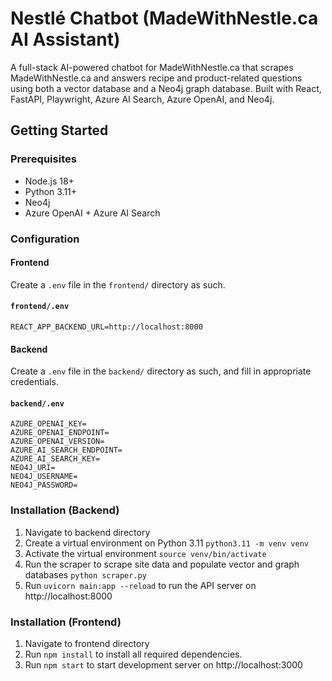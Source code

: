 # Nestlé Chatbot (MadeWithNestle.ca AI Assistant)

A full-stack AI-powered chatbot for MadeWithNestle.ca that scrapes MadeWithNestle.ca and answers recipe and product-related questions using both a vector database and a Neo4j graph database. 
Built with React, FastAPI, Playwright, Azure AI Search, Azure OpenAI, and Neo4j.

## Getting Started

### Prerequisites

- Node.js 18+
- Python 3.11+
- Neo4j
- Azure OpenAI + Azure AI Search


### Configuration

#### Frontend
Create a `.env` file in the `frontend/` directory as such.

#### `frontend/.env`
```env
REACT_APP_BACKEND_URL=http://localhost:8000
```

#### Backend
Create a `.env` file in the `backend/` directory as such, and fill in appropriate credentials.

#### `backend/.env`
```env
AZURE_OPENAI_KEY=
AZURE_OPENAI_ENDPOINT=
AZURE_OPENAI_VERSION=
AZURE_AI_SEARCH_ENDPOINT=
AZURE_AI_SEARCH_KEY=
NEO4J_URI=
NEO4J_USERNAME=
NEO4J_PASSWORD=
```

### Installation (Backend)

1. Navigate to backend directory
2. Create a virtual environment on Python 3.11 `python3.11 -m venv venv`
3. Activate the virtual environment `source venv/bin/activate`
4. Run the scraper to scrape site data and populate vector and graph databases `python scraper.py`
5. Run `uvicorn main:app --reload` to run the API server on http://localhost:8000

### Installation (Frontend)
1. Navigate to frontend directory
2. Run `npm install` to install all required dependencies.
3. Run `npm start` to start development server on http://localhost:3000

